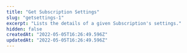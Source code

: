 ```yaml
---
title: "Get Subscription Settings"
slug: "getsettings-1"
excerpt: "Lists the details of a given Subscription's settings."
hidden: false
createdAt: "2022-05-05T16:26:49.596Z"
updatedAt: "2022-05-05T16:26:49.596Z"
---
```

